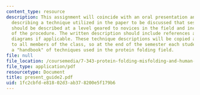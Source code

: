 ```yaml
---
content_type: resource
description: This assignment will coincide with an oral presentation and will involve
  describing a technique utilized in the paper to be discussed that session. The technique
  should be described at a level geared to novices in the field and include a history
  of the procedure. The written description should include references and may involve
  diagrams if applicable. These technique descriptions will be copied and distributed
  to all members of the class, so at the end of the semester each student will have
  a "handbook" of techniques used in the protein folding field.
file: null
file_location: /coursemedia/7-343-protein-folding-misfolding-and-human-disease-fall-2004/1fc2cbfde81802d3ab378200e5f179b6_present_guide2.pdf
file_type: application/pdf
resourcetype: Document
title: present_guide2.pdf
uid: 1fc2cbfd-e818-02d3-ab37-8200e5f179b6
---
```

